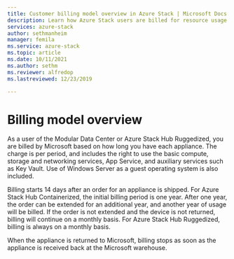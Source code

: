 ```yaml
---
title: Customer billing model overview in Azure Stack | Microsoft Docs
description: Learn how Azure Stack users are billed for resource usage.
services: azure-stack
author: sethmanheim
manager: femila
ms.service: azure-stack
ms.topic: article
ms.date: 10/11/2021
ms.author: sethm
ms.reviewer: alfredop
ms.lastreviewed: 12/23/2019

---
```


# Billing model overview

As a user of the Modular Data Center or Azure Stack Hub Ruggedized, you are billed by Microsoft based on how long you have each appliance. The charge is per period, and includes the right to use the basic compute, storage and networking services, App Service, and auxiliary services such as Key Vault. Use of Windows Server as a guest operating system is also included.

Billing starts 14 days after an order for an appliance is shipped. For Azure Stack Hub Containerized, the initial billing period is one year. After one year, the order can be extended for an additional year, and another year of usage will be billed. If the order is not extended and the device is not returned, billing will continue on a monthly basis. For Azure Stack Hub Ruggedized, billing is always on a monthly basis.

When the appliance is returned to Microsoft, billing stops as soon as the appliance is received back at the Microsoft warehouse.
